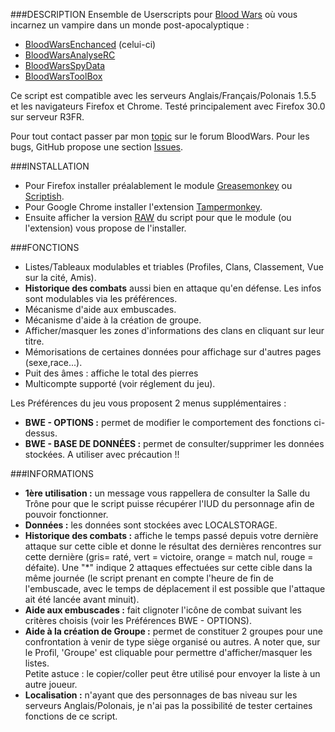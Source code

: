 ###DESCRIPTION
Ensemble de Userscripts pour [Blood Wars](http://www.fr.bloodwars.net) où vous incarnez un vampire dans un monde post-apocalyptique :
* [BloodWarsEnchanced](https://github.com/Ecilam/BloodWarsEnhanced) (celui-ci)
* [BloodWarsAnalyseRC](https://github.com/Ecilam/BloodWarsAnalyseRC)
* [BloodWarsSpyData](https://github.com/Ecilam/BloodWarsSpyData)
* [BloodWarsToolBox](https://github.com/Ecilam/BloodWarsToolBox)

Ce script est compatible avec les serveurs Anglais/Français/Polonais 1.5.5 et les navigateurs Firefox et Chrome. Testé principalement avec Firefox 30.0 sur serveur R3FR.

Pour tout contact passer par mon [topic](http://forum.fr.bloodwars.net/index.php?page=Thread&threadID=204323/) sur le forum BloodWars.
Pour les bugs, GitHub propose une section [Issues](https://github.com/Ecilam/BloodWarsEnhanced/issues).

###INSTALLATION
* Pour Firefox installer préalablement le module [Greasemonkey](https://addons.mozilla.org/fr/firefox/addon/greasemonkey/) ou [Scriptish](https://addons.mozilla.org/en-US/firefox/addon/scriptish/).
* Pour Google Chrome installer l'extension [Tampermonkey](https://chrome.google.com/webstore/detail/dhdgffkkebhmkfjojejmpbldmpobfkfo).
* Ensuite afficher la version [RAW](https://raw.githubusercontent.com/Ecilam/BloodWarsEnhanced/master/BloodWarsEnhanced@bwe.user.js) du script pour que le module (ou l'extension) vous propose de l'installer.

###FONCTIONS
* Listes/Tableaux modulables et triables (Profiles, Clans, Classement, Vue sur la cité, Amis).
* **Historique des combats** aussi bien en attaque qu'en défense. Les infos sont modulables via les préférences.
* Mécanisme d'aide aux embuscades.
* Mécanisme d'aide à la création de groupe.
* Afficher/masquer les zones d'informations des clans en cliquant sur leur titre.
* Mémorisations de certaines données pour affichage sur d'autres pages (sexe,race...).
* Puit des âmes : affiche le total des pierres
* Multicompte supporté (voir réglement du jeu).

Les Préférences du jeu vous proposent 2 menus supplémentaires :
* **BWE - OPTIONS :** permet de modifier le comportement des fonctions ci-dessus.
* **BWE - BASE DE DONNÉES :** permet de consulter/supprimer les données stockées. A utiliser avec précaution !!

###INFORMATIONS
* **1ère utilisation :** un message vous rappellera de consulter la Salle du Trône pour que le script puisse récupérer l'IUD du personnage afin de pouvoir fonctionner.
* **Données :** les données sont stockées avec LOCALSTORAGE.
* **Historique des combats :** affiche le temps passé depuis votre dernière attaque sur cette cible et donne le résultat des dernières rencontres sur cette dernière (gris= raté, vert = victoire, orange = match nul, rouge = défaite). Une "*" indique 2 attaques effectuées sur cette cible dans la même journée (le script prenant en compte l'heure de fin de l'embuscade, avec le temps de déplacement il est possible que l'attaque ait été lancée avant minuit).
* **Aide aux embuscades :** fait clignoter l'icône de combat suivant les critères choisis (voir les Préférences BWE - OPTIONS).
* **Aide à la création de Groupe :** permet de constituer 2 groupes pour une confrontation à venir de type siège organisé ou autres. A noter que, sur le Profil, 'Groupe' est cliquable pour permettre d'afficher/masquer les listes.<br>Petite astuce : le copier/coller peut être utilisé pour envoyer la liste à un autre joueur.
* **Localisation :** n'ayant que des personnages de bas niveau sur les serveurs Anglais/Polonais, je n'ai pas la possibilité de tester certaines fonctions de ce script.
